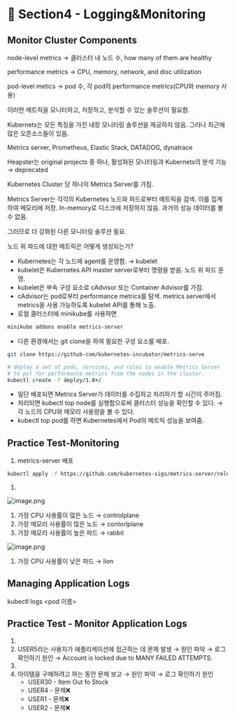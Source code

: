 # 🍨 Section4 - Logging&Monitoring

## Monitor Cluster Components


node-level metrics → 클러스터 내 노드 수, how many of them are healthy


performance metrics → CPU, memory, network, and disc utilization


pod-level  metics → pod 수, 각 pod의 performance metrics(CPU와 memory 사용)


이러한 메트릭을 모니터하고, 저장하고, 분석할 수 있는 솔루션이 필요함.


Kubernets는 모든 특징을 가진 내장 모니터링 솔루션을 제공하지 않음. 그러나 최근에 많은 오픈소스들이 있음.


Metrics server, Prometheus, Elastic Stack, DATADOG, dynatrace


Heapster는 original projects 중 하나, 활성화된 모니터링과 Kubernets의 분석 기능 → deprecated


Kubernetes Cluster 당 하나의 Metrics Server를 가짐.


Metrics Server는 각각의 Kubernetes 노드와 파드로부터 메트릭을 검색. 이를 집계하여 메모리에 저장. In-memory로 디스크에 저장하지 않음. 과거의 성능 데이터를 볼 수 없음.


그러므로 더 강화된 다른 모니터링 솔루션 필요.


노드 위 파드에 대한 메트릭은 어떻게 생성되는가?

- Kubernetes는 각 노드에 agent를 운영함. → kubelet
- kubelet은 Kubernetes API master server로부터 명령을 받음. 노드 위 파드 운영.
- kubelet은 부속 구성 요소로 cAdvisor 또는 Container Advisor를 가짐.
- cAdvisor는 pod로부터 performance metrics를 탐색. metrics server에서 metrics을 사용 가능하도록  kubelet API를 통해 노출.
- 로컬 클러스터에 minikube를 사용하면

```bash
minikube addons enable metrics-server
```

- 다른 환경에서는 git clone을 하여 필요한 구성 요소를 배포.

```bash
git clone https://github-com/kubernetes-incubator/metrics-serve

# deploy a set of pods, services, and roles to enable Metrics Server
# to pul for performance metrics from the nodes in the cluster.
kubectl create -f deploy/1.8+/
```

- 일단 배포되면 Metrics Server가 데이터를 수집하고 처리하기 할 시간이 주어짐.
- 처리되면 kubectl top node를 실행함으로써 클러스터 성능을 확인할 수 있다. → 각 노드의 CPU와 메모리 사용량을 볼 수 있다.
- kubectl top pod를 하면 Kubernetes에서 Pod의 메트릭 성능을 보여줌.

## Practice Test-Monitoring

1. metrics-server 배포

```bash
kubectl apply -f https://github.com/kubernetes-sigs/metrics-server/releases/latest/download/components.yaml
```

1. 

![image.png](https://prod-files-secure.s3.us-west-2.amazonaws.com/b2ea2032-00e9-4883-a13b-cb03cf5b2334/be867e9c-0d47-47a3-971e-146d2c8c7945/image.png?X-Amz-Algorithm=AWS4-HMAC-SHA256&X-Amz-Content-Sha256=UNSIGNED-PAYLOAD&X-Amz-Credential=ASIAZI2LB466ZUP33J2J%2F20250512%2Fus-west-2%2Fs3%2Faws4_request&X-Amz-Date=20250512T141022Z&X-Amz-Expires=3600&X-Amz-Security-Token=IQoJb3JpZ2luX2VjEC4aCXVzLXdlc3QtMiJIMEYCIQDeJAJ55iyuWBlZ3tJcIY3K346%2FFYtouIST4eUmIV2lpQIhAM8Qo5vdJgqjr%2FgUmSTgx1PgMqPa%2BUg8BKuQq9tuWi3pKogECNb%2F%2F%2F%2F%2F%2F%2F%2F%2F%2FwEQABoMNjM3NDIzMTgzODA1IgzVkMnqayViWBMI5dUq3APY5uejXvrxT82E4l2PUkpYUNd5j7gtSUVVrANfVvm%2BzPzBuK8ZCVsKyywWqAv%2BUNVBsEY3w73PTRVS9qgedk9RRl%2BmQMzSI2jrWTZ%2BwKHnK%2BhDd6KPum5Y0G94%2FzDlJUlw%2BUaUCBi1lBu9bFxMFqdjdidqxxYakbv1v3f3EZJE0VTOsIVMmej8Gumeq6hBopZIYrv4F0ltkYTAfFMJXJJztC8%2BoARTID8HcbkTNLEpqIctNvOtnfS%2FCosXwRhffIqhkD4DM26C52Uw37bLIE2VYKhaXAs3bPuTI0gnjLXLOuIZ%2BIodp0DZVQqKlg4Vc12n45eBbxDldpAmcA%2BBTJWt9PJWOgUiOf7IThUSVifxWlAcNAaAyXTg0kynnKDnmdfxCrDPEFh7Y593EwyCO8GIoDolSuIkjEkCW2MyGmLH%2FY4c3u%2FLpf7Ckcyn0F84KvyG4RMgNOt4C836BfqGceXLKTrmWNUTpEFWnV7foSzpwYeK9fLnt3ZG6GAKNZMw7AP%2F4MQXMr%2B9JzdDwrCr5Pc3YgKOdTWXEiJGyxYzzpHr4gCQ%2B%2Bebf0p%2B5KjHfzgV4K8nWv1SodlyqNLXwEQYTg%2BIYj7DQNlIMnLDg8QePw8BoInKSut30MzT9L%2FvAzD364fBBjqkAXitkFXJ0sSy6Oz1w6jv9%2Bva9ekAMB9u7UW0PEN4H8dMkD64BbmN1MKJH%2BlwTqyoPGhXnOHwhpA8xM60OZIz8HhtY5hZAeh0kG4tPYDCfcQKZUA6XlQZWvd9jkxkTnMekl5gnXSkneWZ36bT6AK2DZskfVcDWFylMI7OVLPCAz6DuUtXifmiIlzanVNXxUH3XUCfF3GRm9FLjYRhJYIqw1uEs2TA&X-Amz-Signature=8b7580f1b3d841a19a8e20ff204113e7a5a5020f10310c5d62ab3161b1c8d5bf&X-Amz-SignedHeaders=host&x-id=GetObject)

1. 가장 CPU 사용률이 많은 노드 → controlplane
2. 가장 메모리 사용률이 많은 노드 → contorlplane
3. 가장 메모리 사용률이 높은 파드 → rabbit

![image.png](https://prod-files-secure.s3.us-west-2.amazonaws.com/b2ea2032-00e9-4883-a13b-cb03cf5b2334/a5ad8203-cf78-4c06-9de1-67cb491aedc9/image.png?X-Amz-Algorithm=AWS4-HMAC-SHA256&X-Amz-Content-Sha256=UNSIGNED-PAYLOAD&X-Amz-Credential=ASIAZI2LB466ZUP33J2J%2F20250512%2Fus-west-2%2Fs3%2Faws4_request&X-Amz-Date=20250512T141022Z&X-Amz-Expires=3600&X-Amz-Security-Token=IQoJb3JpZ2luX2VjEC4aCXVzLXdlc3QtMiJIMEYCIQDeJAJ55iyuWBlZ3tJcIY3K346%2FFYtouIST4eUmIV2lpQIhAM8Qo5vdJgqjr%2FgUmSTgx1PgMqPa%2BUg8BKuQq9tuWi3pKogECNb%2F%2F%2F%2F%2F%2F%2F%2F%2F%2FwEQABoMNjM3NDIzMTgzODA1IgzVkMnqayViWBMI5dUq3APY5uejXvrxT82E4l2PUkpYUNd5j7gtSUVVrANfVvm%2BzPzBuK8ZCVsKyywWqAv%2BUNVBsEY3w73PTRVS9qgedk9RRl%2BmQMzSI2jrWTZ%2BwKHnK%2BhDd6KPum5Y0G94%2FzDlJUlw%2BUaUCBi1lBu9bFxMFqdjdidqxxYakbv1v3f3EZJE0VTOsIVMmej8Gumeq6hBopZIYrv4F0ltkYTAfFMJXJJztC8%2BoARTID8HcbkTNLEpqIctNvOtnfS%2FCosXwRhffIqhkD4DM26C52Uw37bLIE2VYKhaXAs3bPuTI0gnjLXLOuIZ%2BIodp0DZVQqKlg4Vc12n45eBbxDldpAmcA%2BBTJWt9PJWOgUiOf7IThUSVifxWlAcNAaAyXTg0kynnKDnmdfxCrDPEFh7Y593EwyCO8GIoDolSuIkjEkCW2MyGmLH%2FY4c3u%2FLpf7Ckcyn0F84KvyG4RMgNOt4C836BfqGceXLKTrmWNUTpEFWnV7foSzpwYeK9fLnt3ZG6GAKNZMw7AP%2F4MQXMr%2B9JzdDwrCr5Pc3YgKOdTWXEiJGyxYzzpHr4gCQ%2B%2Bebf0p%2B5KjHfzgV4K8nWv1SodlyqNLXwEQYTg%2BIYj7DQNlIMnLDg8QePw8BoInKSut30MzT9L%2FvAzD364fBBjqkAXitkFXJ0sSy6Oz1w6jv9%2Bva9ekAMB9u7UW0PEN4H8dMkD64BbmN1MKJH%2BlwTqyoPGhXnOHwhpA8xM60OZIz8HhtY5hZAeh0kG4tPYDCfcQKZUA6XlQZWvd9jkxkTnMekl5gnXSkneWZ36bT6AK2DZskfVcDWFylMI7OVLPCAz6DuUtXifmiIlzanVNXxUH3XUCfF3GRm9FLjYRhJYIqw1uEs2TA&X-Amz-Signature=c3ff2c60744a04cb0f3c74df6d700838daf51b11dcff1ee8980250fe9d3ce819&X-Amz-SignedHeaders=host&x-id=GetObject)

1. 가장 CPU 사용률이 낮은 파드 → lion

## Managing Application Logs


kubectl logs <pod 이름>


## Practice Test - Monitor Application Logs

1. 
2. USER5라는 사용자가 애플리케이션에 접근하는 데 문제 발생 → 원인 파악 → 로그 확인하기
원인 → Account is locked due to MANY FAILED ATTEMPTS.
3. 
4. 아이템을 구매하려고 하는 동안 문제 보고 → 원인 파악 → 로그 확인하기
원인
    - USER30 - Item Out fo Stock
    - USER4 - 문제❌
    - USER1 - 문제❌
    - USER2 - 문제❌

